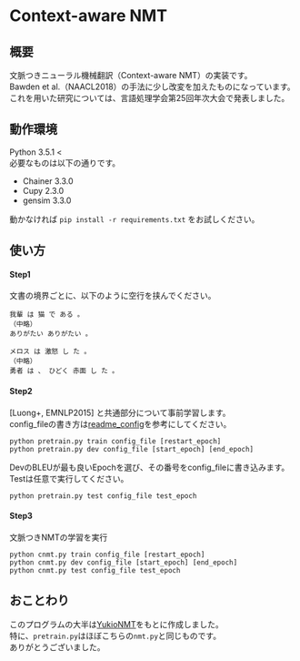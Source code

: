# Context-aware NMT

## 概要
文脈つきニューラル機械翻訳（Context-aware NMT）の実装です。  
Bawden et al.（NAACL2018）の手法に少し改変を加えたものになっています。  
これを用いた研究については、言語処理学会第25回年次大会で発表しました。  

## 動作環境
Python 3.5.1 <    
必要なものは以下の通りです。
- Chainer 3.3.0
- Cupy 2.3.0
- gensim 3.3.0  

動かなければ `pip install -r requirements.txt` をお試しください。

## 使い方

#### Step1
文書の境界ごとに、以下のように空行を挟んでください。  

```:train.ja
我輩 は 猫 で ある 。
（中略）
ありがたい ありがたい 。

メロス は 激怒 し た 。
（中略）  
勇者 は 、 ひどく 赤面 し た 。
```

#### Step2
[Luong+, EMNLP2015] と共通部分について事前学習します。  
config_fileの書き方は[readme_config](https://github.com/hargon24/Context_aware_NMT/blob/master/config_README.md)を参考にしてください。

```
python pretrain.py train config_file [restart_epoch]  
python pretrain.py dev config_file [start_epoch] [end_epoch]
```
DevのBLEUが最も良いEpochを選び、その番号をconfig_fileに書き込みます。  
Testは任意で実行してください。
```
python pretrain.py test config_file test_epoch
```

#### Step3
文脈つきNMTの学習を実行


```
python cnmt.py train config_file [restart_epoch] 
python cnmt.py dev config_file [start_epoch] [end_epoch] 
python cnmt.py test config_file test_epoch  
```

## おことわり
このプログラムの大半は[YukioNMT](https://github.com/yukio326/nmt-chainer)をもとに作成しました。  
特に、`pretrain.py`はほぼこちらの`nmt.py`と同じものです。  
ありがとうございました。